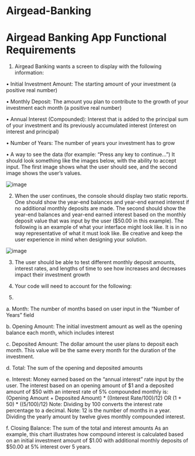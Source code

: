 # Airgead-Banking

# Airgead Banking App Functional Requirements
1. Airgead Banking wants a screen to display with the following information:

• Initial Investment Amount: The starting amount of your investment (a positive real
number)

• Monthly Deposit: The amount you plan to contribute to the growth of your investment
each month (a positive real number)

• Annual Interest (Compounded): Interest that is added to the principal sum of your
investment and its previously accumulated interest (interest on interest and principal)

• Number of Years: The number of years your investment has to grow

• A way to see the data (for example: “Press any key to continue…”)
It should look something like the images below, with the ability to accept input. The first image
shows what the user should see, and the second image shows the user’s values.

![image](https://user-images.githubusercontent.com/110702739/186437742-9c890af6-a736-4023-9ab9-9fd7124b91d0.png)

2. When the user continues, the console should display two static reports. One should show the
year-end balances and year-end earned interest if no additional monthly deposits are made. The
second should show the year-end balances and year-end earned interest based on the monthly
deposit value that was input by the user ($50.00 in this example). The following is an example of
what your interface might look like. It is in no way representative of what it must look like. Be
creative and keep the user experience in mind when designing your solution.

![image](https://user-images.githubusercontent.com/110702739/186438480-4216ec85-24d0-4cef-baa0-5d6e0a9cb207.png)

3. The user should be able to test different monthly deposit amounts, interest rates, and lengths of
time to see how increases and decreases impact their investment growth

4. Your code will need to account for the following:
5. 
a. Month: The number of months based on user input in the “Number of Years” field

b. Opening Amount: The initial investment amount as well as the opening balance each
month, which includes interest

c. Deposited Amount: The dollar amount the user plans to deposit each month. This value
will be the same every month for the duration of the investment.

d. Total: The sum of the opening and deposited amounts

e. Interest: Money earned based on the “annual interest” rate input by the user. The
interest based on an opening amount of $1 and a deposited amount of $50 with an
interest rate of 5% compounded monthly is:
(Opening Amount + Deposited Amount) * ((Interest Rate/100)/12)
OR
(1 + 50) * ((5/100)/12)
Note: Dividing by 100 converts the interest rate percentage to a decimal.
Note: 12 is the number of months in a year. Dividing the yearly amount by twelve gives
monthly compounded interest.

f. Closing Balance: The sum of the total and interest amounts
As an example, this chart illustrates how compound interest is calculated based on an initial
investment amount of $1.00 with additional monthly deposits of $50.00 at 5% interest over 5
years.

